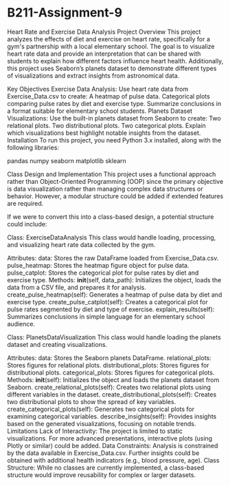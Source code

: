 # B211-Assignment-9

Heart Rate and Exercise Data Analysis
Project Overview
This project analyzes the effects of diet and exercise on heart rate, specifically for a gym's partnership with a local elementary school. The goal is to visualize heart rate data and provide an interpretation that can be shared with students to explain how different factors influence heart health. Additionally, this project uses Seaborn’s planets dataset to demonstrate different types of visualizations and extract insights from astronomical data.

Key Objectives
Exercise Data Analysis:
Use heart rate data from Exercise_Data.csv to create:
A heatmap of pulse data.
Categorical plots comparing pulse rates by diet and exercise type.
Summarize conclusions in a format suitable for elementary school students.
Planets Dataset Visualizations:
Use the built-in planets dataset from Seaborn to create:
Two relational plots.
Two distributional plots.
Two categorical plots.
Explain which visualizations best highlight notable insights from the dataset.
Installation
To run this project, you need Python 3.x installed, along with the following libraries:

pandas
numpy
seaborn
matplotlib
sklearn

Class Design and Implementation
This project uses a functional approach rather than Object-Oriented Programming (OOP) since the primary objective is data visualization rather than managing complex data structures or behavior. However, a modular structure could be added if extended features are required.

If we were to convert this into a class-based design, a potential structure could include:

Class: ExerciseDataAnalysis
This class would handle loading, processing, and visualizing heart rate data collected by the gym.

Attributes:
data: Stores the raw DataFrame loaded from Exercise_Data.csv.
pulse_heatmap: Stores the heatmap figure object for pulse data.
pulse_catplot: Stores the categorical plot for pulse rates by diet and exercise type.
Methods:
__init__(self, data_path): Initializes the object, loads the data from a CSV file, and prepares it for analysis.
create_pulse_heatmap(self): Generates a heatmap of pulse data by diet and exercise type.
create_pulse_catplot(self): Creates a categorical plot for pulse rates segmented by diet and type of exercise.
explain_results(self): Summarizes conclusions in simple language for an elementary school audience.

Class: PlanetsDataVisualization
This class would handle loading the planets dataset and creating visualizations.

Attributes:
data: Stores the Seaborn planets DataFrame.
relational_plots: Stores figures for relational plots.
distributional_plots: Stores figures for distributional plots.
categorical_plots: Stores figures for categorical plots.
Methods:
__init__(self): Initializes the object and loads the planets dataset from Seaborn.
create_relational_plots(self): Creates two relational plots using different variables in the dataset.
create_distributional_plots(self): Creates two distributional plots to show the spread of key variables.
create_categorical_plots(self): Generates two categorical plots for examining categorical variables.
describe_insights(self): Provides insights based on the generated visualizations, focusing on notable trends.
Limitations
Lack of Interactivity: The project is limited to static visualizations. For more advanced presentations, interactive plots (using Plotly or similar) could be added.
Data Constraints: Analysis is constrained by the data available in Exercise_Data.csv. Further insights could be obtained with additional health indicators (e.g., blood pressure, age).
Class Structure: While no classes are currently implemented, a class-based structure would improve reusability for complex or larger datasets.

